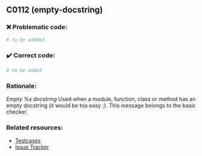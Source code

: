 ## C0112 (empty-docstring)

### :x: Problematic code:

```python
# to be addded
```

### :heavy_check_mark: Correct code:

```python
# to be added
```

### Rationale:

 *Empty %s docstring*
  Used when a module, function, class or method has an empty docstring (it
  would be too easy ;). This message belongs to the basic checker.



### Related resources:

- [Testcases](#)
- [Issue Tracker](https://github.com/PyCQA/pylint/issues?q=is%3Aissue+%22empty-docstring%22+OR+%22C0112%22)
